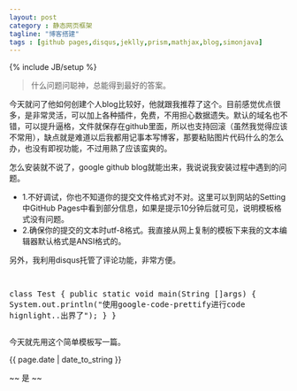 ```yaml
---
layout: post
category : 静态网页框架
tagline: "博客搭建"
tags : [github pages,disqus,jeklly,prism,mathjax,blog,simonjava]
---
```

{% include JB/setup %}

>什么问题问聪神，总能得到最好的答案。

今天就问了他如何创建个人blog比较好，他就跟我推荐了这个。目前感觉优点很多，是非常灵活，可以加上各种插件，免费，不用担心数据遗失。默认的域名也不错，可以提升逼格，文件就保存在github里面，所以也支持回滚（虽然我觉得应该不常用），缺点就是难道以后我都用记事本写博客，那要粘贴图片代码什么的怎么办，也没有即视功能，不过用熟了应该蛮爽的。

<p>怎么安装就不说了，google github blog就能出来，我说说我安装过程中遇到的问题。
	<ul>
		<li>
		1.不好调试，你也不知道你的提交文件格式对不对。这里可以到网站的Setting中GitHub Pages中看到部分信息，如果是提示10分钟后就可见，说明模板格式没有问题。
		</li>
		<li>
		2.确保你的提交的文本时utf-8格式。我直接从网上复制的模板下来我的文本编辑器默认格式是ANSI格式的。
		</li>
	</ul>
</p>
<p>另外，我利用disqus托管了评论功能，非常方便。</p>
<pre class="prettyprint">

class Test
{
	public static void main(String []args)
	{
		System.out.println("使用google-code-prettify进行code hignlight..出界了");
	}
}
</pre>
<p>
今天就先用这个简单模板写一篇。
</p>
<p>{{ page.date | date_to_string }}</p>

 ~~ 是 ~~